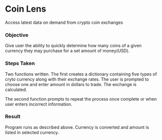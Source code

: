 # Coin Lens 
Access latest data on demand from crypto coin exchanges

### Objective
Give user the ability to quickly determine how many coins of a given currency they may purchase for a set amount of money(USD).

### Steps Taken
Two functions written. The first creates a dictionary containing five types of cryto currency along with their exchange rates. The user is prompted to choose one and enter amount in dollars to trade. The exchange is calculated.  

The second function prompts to repeat the process once complete or when user enters incorrect information.

### Result
Program runs as described above. Currency is converted and amount is listed in selected currency.
